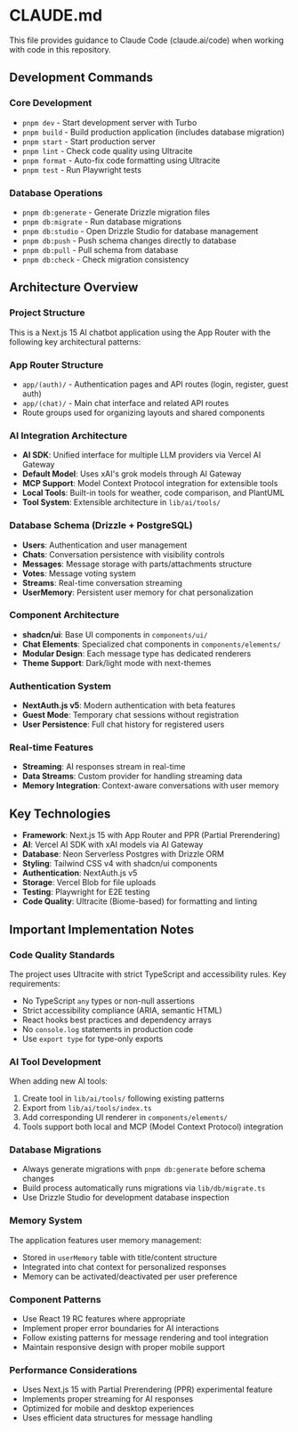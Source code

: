 # CLAUDE.md

This file provides guidance to Claude Code (claude.ai/code) when working with code in this repository.

## Development Commands

### Core Development
- `pnpm dev` - Start development server with Turbo
- `pnpm build` - Build production application (includes database migration)
- `pnpm start` - Start production server
- `pnpm lint` - Check code quality using Ultracite
- `pnpm format` - Auto-fix code formatting using Ultracite
- `pnpm test` - Run Playwright tests

### Database Operations
- `pnpm db:generate` - Generate Drizzle migration files
- `pnpm db:migrate` - Run database migrations
- `pnpm db:studio` - Open Drizzle Studio for database management
- `pnpm db:push` - Push schema changes directly to database
- `pnpm db:pull` - Pull schema from database
- `pnpm db:check` - Check migration consistency

## Architecture Overview

### Project Structure
This is a Next.js 15 AI chatbot application using the App Router with the following key architectural patterns:

### App Router Structure
- `app/(auth)/` - Authentication pages and API routes (login, register, guest auth)
- `app/(chat)/` - Main chat interface and related API routes
- Route groups used for organizing layouts and shared components

### AI Integration Architecture
- **AI SDK**: Unified interface for multiple LLM providers via Vercel AI Gateway
- **Default Model**: Uses xAI's grok models through AI Gateway
- **MCP Support**: Model Context Protocol integration for extensible tools
- **Local Tools**: Built-in tools for weather, code comparison, and PlantUML
- **Tool System**: Extensible architecture in `lib/ai/tools/`

### Database Schema (Drizzle + PostgreSQL)
- **Users**: Authentication and user management
- **Chats**: Conversation persistence with visibility controls
- **Messages**: Message storage with parts/attachments structure
- **Votes**: Message voting system
- **Streams**: Real-time conversation streaming
- **UserMemory**: Persistent user memory for chat personalization

### Component Architecture
- **shadcn/ui**: Base UI components in `components/ui/`
- **Chat Elements**: Specialized chat components in `components/elements/`
- **Modular Design**: Each message type has dedicated renderers
- **Theme Support**: Dark/light mode with next-themes

### Authentication System
- **NextAuth.js v5**: Modern authentication with beta features
- **Guest Mode**: Temporary chat sessions without registration
- **User Persistence**: Full chat history for registered users

### Real-time Features
- **Streaming**: AI responses stream in real-time
- **Data Streams**: Custom provider for handling streaming data
- **Memory Integration**: Context-aware conversations with user memory

## Key Technologies
- **Framework**: Next.js 15 with App Router and PPR (Partial Prerendering)
- **AI**: Vercel AI SDK with xAI models via AI Gateway
- **Database**: Neon Serverless Postgres with Drizzle ORM
- **Styling**: Tailwind CSS v4 with shadcn/ui components
- **Authentication**: NextAuth.js v5
- **Storage**: Vercel Blob for file uploads
- **Testing**: Playwright for E2E testing
- **Code Quality**: Ultracite (Biome-based) for formatting and linting

## Important Implementation Notes

### Code Quality Standards
The project uses Ultracite with strict TypeScript and accessibility rules. Key requirements:
- No TypeScript `any` types or non-null assertions
- Strict accessibility compliance (ARIA, semantic HTML)
- React hooks best practices and dependency arrays
- No `console.log` statements in production code
- Use `export type` for type-only exports

### AI Tool Development
When adding new AI tools:
1. Create tool in `lib/ai/tools/` following existing patterns
2. Export from `lib/ai/tools/index.ts`
3. Add corresponding UI renderer in `components/elements/`
4. Tools support both local and MCP (Model Context Protocol) integration

### Database Migrations
- Always generate migrations with `pnpm db:generate` before schema changes
- Build process automatically runs migrations via `lib/db/migrate.ts`
- Use Drizzle Studio for development database inspection

### Memory System
The application features user memory management:
- Stored in `userMemory` table with title/content structure
- Integrated into chat context for personalized responses
- Memory can be activated/deactivated per user preference

### Component Patterns
- Use React 19 RC features where appropriate
- Implement proper error boundaries for AI interactions
- Follow existing patterns for message rendering and tool integration
- Maintain responsive design with proper mobile support

### Performance Considerations
- Uses Next.js 15 with Partial Prerendering (PPR) experimental feature
- Implements proper streaming for AI responses
- Optimized for mobile and desktop experiences
- Uses efficient data structures for message handling